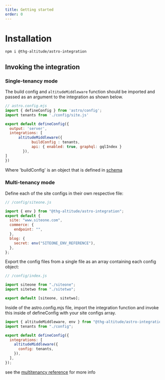 ```yaml
---
title: Getting started
order: 0
---
```


# Installation

```sh
npm i @thg-altitude/astro-integration
```

## Invoking the integration 

### Single-tenancy mode

The build config and `altitudeMiddleware` function should be imported and passed as an argument to the integration as shown below.

```js
// astro.config.mjs
import { defineConfig } from 'astro/config';
import tenants from './config/site.js'

export default defineConfig({
  output: 'server',
  integrations: [
      altitudeMiddleware({
            buildConfig : tenants,
            api: { enabled: true, graphql: gqlIndex }
        }),
] 
})
```

Where 'buildConfig' is an object that is defined in [schema](https://github.com/THG-AltitudeSiteBuilds/astro-integration/blob/main/config_schemas/schemaV2.json) 


### Multi-tenancy mode

Define each of the site configs in their own respective file:

```javascript
// /config/siteone.js

import { env } from "@thg-altitude/astro-integration";
export default {
  site: "www.siteone.com",
  commerce: {
    endpoint: "",
  },
  blog: {
    secret: env("SITEONE_ENV_REFERENCE"),
  },
};
```

Export the config files from a single file as an array containing each config object:

```javascript
// /config/index.js

import siteone from "./siteone";
import sitetwo from "./sitetwo";

export default [siteone, sitetwo];
```

Inside of the astro.config.mjs file, import the integration function and invoke this inside of defineConfig with your site configs array.

```javascript
import { altitudeMiddleware, env } from "@thg-altitude/astro-integration";
import tenants from "./config";

export default defineConfig({
  integrations: [
    altitudeMiddleware({
      config: tenants,
    }),
  ],
});
```

see the [multitenancy reference](../reference/multi-tenancy) for more info